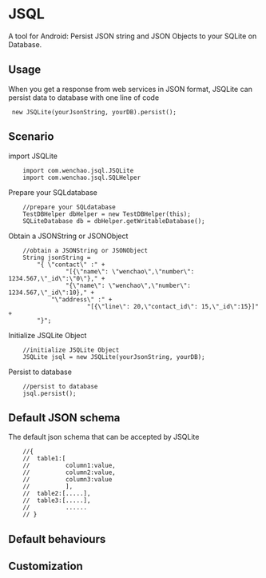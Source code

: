 JSQL
====

A tool for Android: Persist JSON string and JSON Objects to your SQLite on Database.


Usage
-----

When you get a response from web services in JSON format, JSQLite can persist data to database with one line of code
  
 <code>  new JSQLite(yourJsonString, yourDB).persist();</code> 

Scenario
-----
import JSQLite  
```
    import com.wenchao.jsql.JSQLite
    import com.wenchao.jsql.SQLHelper
```

Prepare your SQLdatabase  
```
    //prepare your SQLdatabase  
    TestDBHelper dbHelper = new TestDBHelper(this);  
    SQLiteDatabase db = dbHelper.getWritableDatabase();  
```
Obtain a JSONString or JSONObject
```
    //obtain a JSONString or JSONObject
    String jsonString = 
		"{ \"contact\" :" +
				"[{\"name\": \"wenchao\",\"number\": 1234.567,\"_id\":\"0\"}," +
				"{\"name\": \"wenchao\",\"number\": 1234.567,\"_id\":10}," +
		    "\"address\" :" + 
				      "[{\"line\": 20,\"contact_id\": 15,\"_id\":15}]" +
		"}";
```
Initialize JSQLite Object 
```
    //initialize JSQLite Object 
    JSQLite jsql = new JSQLite(yourJsonString, yourDB);
```
Persist to database
```
    //persist to database
    jsql.persist();
```
Default JSON schema
-----

The default json schema that can be accepted by JSQLite
```		
	//{
	//	table1:[
	//			column1:value,
	//			column2:value,
	//			column3:value
	//			],
	//	table2:[.....],
	//	table3:[.....],
	//			......
	// }
```
Default behaviours
-----
Customization
-----
